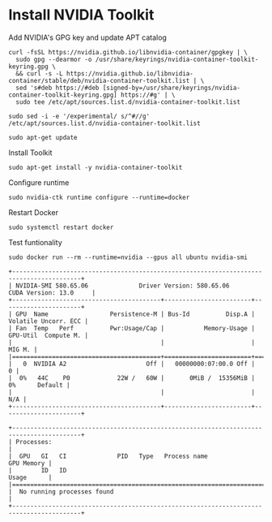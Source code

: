 # Install NVIDIA Toolkit

Add NVIDIA's GPG key and update APT catalog
```
curl -fsSL https://nvidia.github.io/libnvidia-container/gpgkey | \
  sudo gpg --dearmor -o /usr/share/keyrings/nvidia-container-toolkit-keyring.gpg \
  && curl -s -L https://nvidia.github.io/libnvidia-container/stable/deb/nvidia-container-toolkit.list | \
  sed 's#deb https://#deb [signed-by=/usr/share/keyrings/nvidia-container-toolkit-keyring.gpg] https://#g' | \
  sudo tee /etc/apt/sources.list.d/nvidia-container-toolkit.list
``` 
`sudo sed -i -e '/experimental/ s/^#//g' /etc/apt/sources.list.d/nvidia-container-toolkit.list`
 
`sudo apt-get update`


Install Toolkit

`sudo apt-get install -y nvidia-container-toolkit`


Configure runtime

`sudo nvidia-ctk runtime configure --runtime=docker`


Restart Docker

`sudo systemctl restart docker`


Test funtionality

`sudo docker run --rm --runtime=nvidia --gpus all ubuntu nvidia-smi`


```
+-----------------------------------------------------------------------------------------+
| NVIDIA-SMI 580.65.06              Driver Version: 580.65.06      CUDA Version: 13.0     |
+-----------------------------------------+------------------------+----------------------+
| GPU  Name                 Persistence-M | Bus-Id          Disp.A | Volatile Uncorr. ECC |
| Fan  Temp   Perf          Pwr:Usage/Cap |           Memory-Usage | GPU-Util  Compute M. |
|                                         |                        |               MIG M. |
|=========================================+========================+======================|
|   0  NVIDIA A2                      Off |   00000000:07:00.0 Off |                    0 |
|  0%   44C    P0             22W /   60W |       0MiB /  15356MiB |      0%      Default |
|                                         |                        |                  N/A |
+-----------------------------------------+------------------------+----------------------+

+-----------------------------------------------------------------------------------------+
| Processes:                                                                              |
|  GPU   GI   CI              PID   Type   Process name                        GPU Memory |
|        ID   ID                                                               Usage      |
|=========================================================================================|
|  No running processes found                                                             |
+-----------------------------------------------------------------------------------------+
```
